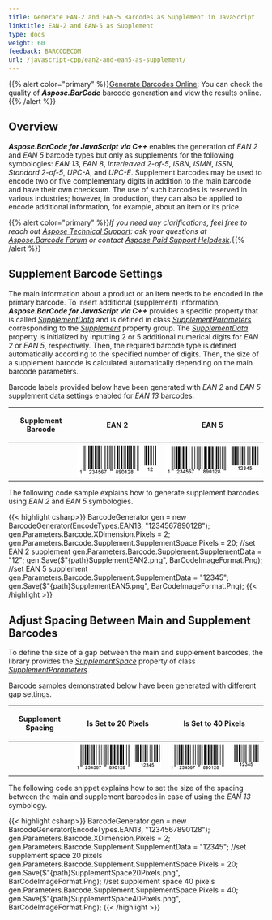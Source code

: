 ```yaml
---
title: Generate EAN-2 and EAN-5 Barcodes as Supplement in JavaScript
linktitle: EAN-2 and EAN-5 as Supplement
type: docs
weight: 60
feedback: BARCODECOM
url: /javascript-cpp/ean2-and-ean5-as-supplement/
---
```

{{% alert color="primary" %}}[Generate Barcodes Online](https://products.aspose.app/barcode/generate): You can check the quality of ***Aspose.BarCode*** barcode generation and view the results online.{{% /alert %}}

## **Overview**
***Aspose.BarCode for JavaScript via C++*** enables the generation of *EAN 2* and *EAN 5* barcode types but only as supplements for the following symbologies: *EAN 13*, *EAN 8*, *Interleaved 2-of-5*, *ISBN*, *ISMN*, *ISSN*, *Standard 2-of-5*, *UPC-A*, and *UPC-E*. Supplement barcodes may be used to encode two or five complementary digits in addition to the main barcode and have their own checksum. The use of such barcodes is reserved in various industries; however, in production, they can also be applied to encode additional information, for example, about an item or its price. 
  
{{% alert color="primary" %}}*If you need any clarifications, feel free to reach out [Aspose Technical Support](/barcode/javascript-cpp/technical-support/): ask your questions at [Aspose.Barcode Forum](https://forum.aspose.com/c/barcode/13) or contact [Aspose Paid Support Helpdesk](https://helpdesk.aspose.com/).*{{% /alert %}}
  
## **Supplement Barcode Settings**
The main information about a product or an item needs to be encoded in the primary barcode. To insert additional (supplement) information, ***Aspose.BarCode for JavaScript via C++*** provides a specific property that is called [*SupplementData*](https://reference.aspose.com/barcode/javascript-cpp/aspose.barcode.generation/supplementparameters/properties/supplementdata) and is defined in class [*SupplementParameters*](https://reference.aspose.com/barcode/javascript-cpp/aspose.barcode.generation/supplementparameters) corresponding to the [*Supplement*](https://reference.aspose.com/barcode/javascript-cpp/aspose.barcode.generation/barcodeparameters/properties/supplement) property group. The [*SupplementData*](https://reference.aspose.com/barcode/javascript-cpp/aspose.barcode.generation/supplementparameters/properties/supplementdata) property is initialized by inputting 2 or 5 additional numerical digits for *EAN 2* or *EAN 5*, respectively. Then, the required barcode type is defined automatically according to the specified number of digits. Then, the size of a supplement barcode is calculated automatically depending on the main barcode parameters.  
  
Barcode labels provided below have been generated with *EAN 2* and *EAN 5* supplement data settings enabled for *EAN 13* barcodes.

|<p align="center">**Supplement Barcode**</p>|<p align="center">**EAN 2**</p>|<p align="center">**EAN 5**</p>|
| :-: | :-: | :-: |
| |<img src="supplementean2.png">|<img src="supplementean5.png">|
  
The following code sample explains how to generate supplement barcodes using *EAN 2* and *EAN 5* symbologies.
    
{{< highlight csharp>}}
BarcodeGenerator gen = new BarcodeGenerator(EncodeTypes.EAN13, "1234567890128");
gen.Parameters.Barcode.XDimension.Pixels = 2;
gen.Parameters.Barcode.Supplement.SupplementSpace.Pixels = 20;
//set EAN 2 supplement
gen.Parameters.Barcode.Supplement.SupplementData = "12";
gen.Save($"{path}SupplementEAN2.png", BarCodeImageFormat.Png);
//set EAN 5 supplement
gen.Parameters.Barcode.Supplement.SupplementData = "12345";
gen.Save($"{path}SupplementEAN5.png", BarCodeImageFormat.Png);
{{< /highlight >}}

## **Adjust Spacing Between Main and Supplement Barcodes**
To define the size of a gap between the main and supplement barcodes, the library provides the [*SupplementSpace*](https://reference.aspose.com/barcode/javascript-cpp/aspose.barcode.generation/supplementparameters/properties/supplementspace) property of class [*SupplementParameters*](https://reference.aspose.com/barcode/javascript-cpp/aspose.barcode.generation/supplementparameters).  
  
Barcode samples demonstrated below have been generated with different gap settings.  
  
|<p align="center">**Supplement Spacing**</p>|<p align="center">**Is Set to 20 Pixels**</p>|<p align="center">**Is Set to 40 Pixels**</p>|
| :-: | :-: | :-: |
| |<img src="supplementspace20pixels.png">|<img src="supplementspace40pixels.png">|
  
The following code snippet explains how to set the size of the spacing between the main and supplement barcodes in case of using the *EAN 13* symbology.
  
{{< highlight csharp>}}
BarcodeGenerator gen = new BarcodeGenerator(EncodeTypes.EAN13, "1234567890128");
gen.Parameters.Barcode.XDimension.Pixels = 2;
gen.Parameters.Barcode.Supplement.SupplementData = "12345";
//set supplement space 20 pixels
gen.Parameters.Barcode.Supplement.SupplementSpace.Pixels = 20;
gen.Save($"{path}SupplementSpace20Pixels.png", BarCodeImageFormat.Png);
//set supplement space 40 pixels
gen.Parameters.Barcode.Supplement.SupplementSpace.Pixels = 40;
gen.Save($"{path}SupplementSpace40Pixels.png", BarCodeImageFormat.Png);
{{< /highlight >}}